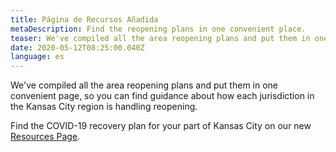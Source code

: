```yaml
---
title: Página de Recursos Añadida
metaDescription: Find the reopening plans in one convenient place.
teaser: We've compiled all the area reopening plans and put them in one convenient page, so you can find guidance about how each jurisdiction in the Kansas City region is handling reopening.
date: 2020-05-12T08:25:00.040Z
language: es
---
```


We've compiled all the area reopening plans and put them in one convenient page, so you can find guidance about how each jurisdiction in the Kansas City region is handling reopening.

Find the COVID-19 recovery plan for your part of Kansas City on our new [Resources Page](/covid-19-resources).
